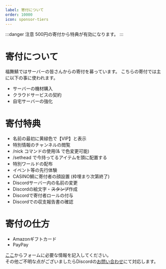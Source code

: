 ```yaml
---
label: 寄付について
order: 10000
icon: sponsor-tiers
---
```

:::danger 注意
500円の寄付から特典が有効になります。
:::

# 寄付について

福舞鯖ではサーバーの皆さんからの寄付を募っています。
こちらの寄付では主に以下の事に使われます。

- サーバーの機材購入
- クラウドサービスの契約
- 自宅サーバーの強化
# 寄付特典
- 名前の最初に黄緑色で【VIP】と表示
- 特別情報のチャンネルの閲覧
- /nick コマンドの使用(& で色変更可能)
- /sethead で今持ってるアイテムを頭に配置する
- 特別ワールドの配布
- イベント等の先行体験
- CASINO鯖に寄付者の顔設置 (枠埋まり次第終了)
- Discordサーバー内の名前の変更
- Discordの絵文字・~~スタンプ~~作成
- Discordで寄付者ロールの付与
- Discordでの収支報告書の確認

# 寄付の仕方
- Amazonギフトカード
- PayPay

[ここ](https://forms.gle/acgvDS28rdDX9wa27)からフォームに必要な情報を記入してください。  
その他ご不明な点がございましたらDiscordの[お問い合わせ](https://canary.discord.com/channels/976737865671270411/976739193768276019)にて対応します。
